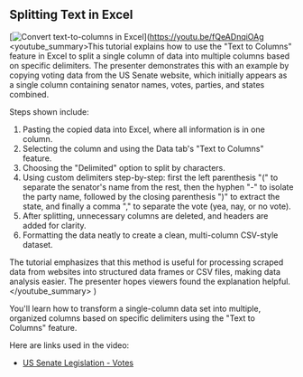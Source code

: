 ## Splitting Text in Excel

[![Convert text-to-columns in Excel](https://i.ytimg.com/vi_webp/fQeADnqiOAg/sddefault.webp)](https://youtu.be/fQeADnqiOAg
<youtube_summary>This tutorial explains how to use the "Text to Columns" feature in Excel to split a single column of data into multiple columns based on specific delimiters. The presenter demonstrates this with an example by copying voting data from the US Senate website, which initially appears as a single column containing senator names, votes, parties, and states combined.

Steps shown include:
1. Pasting the copied data into Excel, where all information is in one column.
2. Selecting the column and using the Data tab's "Text to Columns" feature.
3. Choosing the "Delimited" option to split by characters.
4. Using custom delimiters step-by-step: first the left parenthesis "(" to separate the senator's name from the rest, then the hyphen "-" to isolate the party name, followed by the closing parenthesis ")" to extract the state, and finally a comma "," to separate the vote (yea, nay, or no vote).
5. After splitting, unnecessary columns are deleted, and headers are added for clarity.
6. Formatting the data neatly to create a clean, multi-column CSV-style dataset.

The tutorial emphasizes that this method is useful for processing scraped data from websites into structured data frames or CSV files, making data analysis easier. The presenter hopes viewers found the explanation helpful.</youtube_summary>
)

You'll learn how to transform a single-column data set into multiple, organized columns based on specific delimiters using the "Text to Columns" feature.

Here are links used in the video:

- [US Senate Legislation - Votes](https://www.senate.gov/legislative/votes_new.htm)
